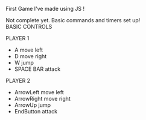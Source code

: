 First Game I've made using JS !  

Not complete yet. Basic commands and timers set up!  
BASIC CONTROLS  
  
  PLAYER 1  
  - A move left  
  - D move right 
  - W jump
  - SPACE BAR attack  
    
  PLAYER 2  
  - ArrowLeft move left  
  - ArrowRight move right  
  - ArrowUp jump  
  - EndButton attack 